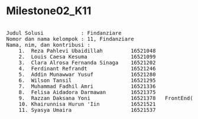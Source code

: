 # Milestone02_K11
<pre>

Judul Solusi            : Findanziare
Nomor dan nama kelompok : 11, Findanziare 
Nama, nim, dan kontribusi : 
    1.  Reza Pahlevi Ubaidillah         16521048             
    2.  Louis Caesa Kesuma              16521099            
    3.  Clara Alrosa Fernanda Sinaga    16521202             
    4.  Ferdinant Refrandt              16521246               
    5.  Addin Munawwar Yusuf            16521280               
    6.  Wilson Tansil                   16521295               
    7.  Muhammad Fadhil Amri            16521336               
    8.  Felisa Aidadora Darmawan        16521375               
    9.  Razzan Daksana Yoni             16521378   FrontEnd(post_project,project_detail,home)
    10. Khairunnisa Hurun 'Iin          16521521               
    11. Syasya Umaira                   16521537                  
</pre>